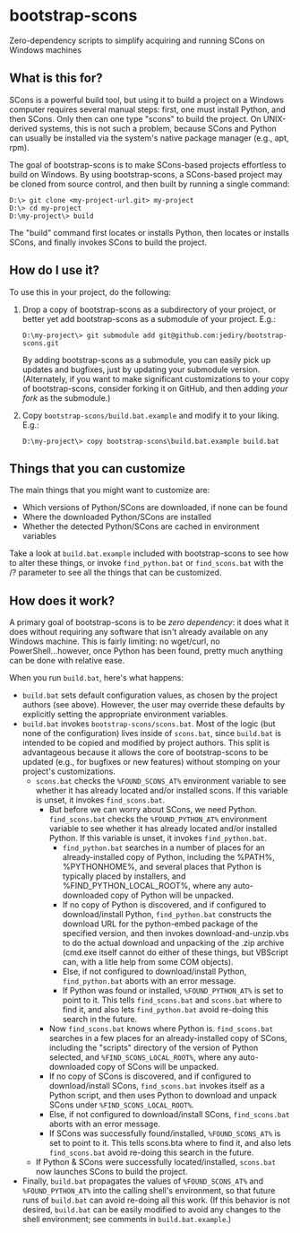 # bootstrap-scons
Zero-dependency scripts to simplify acquiring and running SCons on Windows machines

## What is this for?
SCons is a powerful build tool, but using it to build a project on a Windows computer requires several manual steps: first, one must install Python, and then SCons. Only then can one type "scons" to build the project. On UNIX-derived systems, this is not such a problem, because SCons and Python can usually be installed via the system's native package manager (e.g., apt, rpm).

The goal of bootstrap-scons is to make SCons-based projects effortless to build on Windows. By using bootstrap-scons, a SCons-based project may be cloned from source control, and then built by running a single command:

    D:\> git clone <my-project-url.git> my-project
    D:\> cd my-project
    D:\my-project\> build

The "build" command first locates or installs Python, then locates or installs SCons, and finally invokes SCons to build the project.

## How do I use it?
To use this in your project, do the following:
1. Drop a copy of bootstrap-scons as a subdirectory of your project, or better yet add bootstrap-scons as a submodule of your project. E.g.:

       D:\my-project\> git submodule add git@github.com:jediry/bootstrap-scons.git

   By adding bootstrap-scons as a submodule, you can easily pick up updates and bugfixes, just by updating your submodule version. (Alternately, if you want to make significant customizations to your copy of bootstrap-scons, consider forking it on GitHub, and then adding _your fork_ as the submodule.)

2. Copy `bootstrap-scons/build.bat.example` and modify it to your liking. E.g.:

       D:\my-project\> copy bootstrap-scons\build.bat.example build.bat

## Things that you can customize
The main things that you might want to customize are:
* Which versions of Python/SCons are downloaded, if none can be found
* Where the downloaded Python/SCons are installed
* Whether the detected Python/SCons are cached in environment variables

Take a look at `build.bat.example` included with bootstrap-scons to see how to alter these things, or invoke `find_python.bat` or `find_scons.bat` with the /? parameter to see all the things that can be customized.

## How does it work?
A primary goal of bootstrap-scons is to be _zero dependency_: it does what it does without requiring any software that isn't already available on any Windows machine. This is fairly limiting: no wget/curl, no PowerShell...however, once Python has been found, pretty much anything can be done with relative ease.

When you run `build.bat`, here's what happens:

* `build.bat` sets default configuration values, as chosen by the project authors (see above). However, the user may override these defaults by explicitly setting the appropriate environment variables.
* `build.bat` invokes `bootstrap-scons/scons.bat`. Most of the logic (but none of the configuration) lives inside of `scons.bat`, since `build.bat` is intended to be copied and modified by project authors. This split is advantageous because it allows the core of bootstrap-scons to be updated (e.g., for bugfixes or new features) without stomping on your project's customizations.
  * `scons.bat` checks the `%FOUND_SCONS_AT%` environment variable to see whether it has already located and/or installed scons. If this variable is unset, it invokes `find_scons.bat`.
    * But before we can worry about SCons, we need Python. `find_scons.bat` checks the `%FOUND_PYTHON_AT%` environment variable to see whether it has already located and/or installed Python. If this variable is unset, it invokes `find_python.bat`.
      * `find_python.bat` searches in a number of places for an already-installed copy of Python, including the %PATH%, %PYTHONHOME%, and several places that Python is typically placed by installers, and %FIND_PYTHON_LOCAL_ROOT%, where any auto-downloaded copy of Python will be unpacked.
      * If no copy of Python is discovered, and if configured to download/install Python, `find_python.bat` constructs the download URL for the python-embed package of the specified version, and then invokes download-and-unzip.vbs to do the actual download and unpacking of the .zip archive (cmd.exe itself cannot do either of these things, but VBScript can, with a litle help from some COM objects).
      * Else, if not configured to download/install Python, `find_python.bat` aborts with an error message.
      * If Python was found or installed, `%FOUND_PYTHON_AT%` is set to point to it. This tells `find_scons.bat` and `scons.bat` where to find it, and also lets `find_python.bat` avoid re-doing this search in the future.
    * Now `find_scons.bat` knows where Python is. `find_scons.bat` searches in a few places for an already-installed copy of SCons, including the "scripts" directory of the version of Python selected, and `%FIND_SCONS_LOCAL_ROOT%`, where any auto-downloaded copy of SCons will be unpacked.
    * If no copy of SCons is discovered, and if configured to download/install SCons, `find_scons.bat` invokes itself as a Python script, and then uses Python to download and unpack SCons under `%FIND_SCONS_LOCAL_ROOT%`.
    * Else, if not configured to download/install SCons, `find_scons.bat` aborts with an error message.
    * If SCons was successfully found/installed, `%FOUND_SCONS_AT%` is set to point to it. This tells scons.bta where to find it, and also lets `find_scons.bat` avoid re-doing this search in the future.
  * If Python & SCons were successfully located/installed, `scons.bat` now launches SCons to build the project.
* Finally, `build.bat` propagates the values of `%FOUND_SCONS_AT%` and `%FOUND_PYTHON_AT%` into the calling shell's environment, so that future runs of `build.bat` can avoid re-doing all this work. (If this behavior is not desired, `build.bat` can be easily modified to avoid any changes to the shell environment; see comments in `build.bat.example`.)
